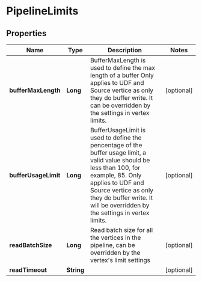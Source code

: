 

# PipelineLimits


## Properties

Name | Type | Description | Notes
------------ | ------------- | ------------- | -------------
**bufferMaxLength** | **Long** | BufferMaxLength is used to define the max length of a buffer Only applies to UDF and Source vertice as only they do buffer write. It can be overridden by the settings in vertex limits. |  [optional]
**bufferUsageLimit** | **Long** | BufferUsageLimit is used to define the pencentage of the buffer usage limit, a valid value should be less than 100, for example, 85. Only applies to UDF and Source vertice as only they do buffer write. It will be overridden by the settings in vertex limits. |  [optional]
**readBatchSize** | **Long** | Read batch size for all the vertices in the pipeline, can be overridden by the vertex&#39;s limit settings |  [optional]
**readTimeout** | **String** |  |  [optional]



